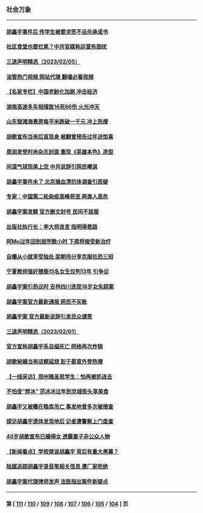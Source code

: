 ### 社会万象
---
#### [胡鑫宇事件后 传学生被要求签不自杀承诺书](../../pages/ncid282/n13923673.md?02070445) 
#### [社区食堂也要烂尾？中共官媒称运营有困扰](../../pages/ncid282/n13923831.md?02070445) 
#### [三退声明精选（2023/02/05）](../../pages/ncid282/n13923566.md?02070445) 
#### [油管热门视频 网站代理 翻墙必看视频](http://138.2.39.72:81/youtube.html?epic-marker?02070445)
#### [【名家专栏】中国老龄化加剧 冲击经济](../../pages/ncid282/n13919481.md?02070445) 
#### [湖南高速多车相撞致16死66伤 火光冲天](../../pages/ncid282/n13923041.md?02070445) 
#### [山东银滩海景房每平米跌破一千元 冲上热搜](../../pages/ncid282/n13922897.md?02070445) 
#### [胡歌宣布当爸后首现身 被翻曾预告过年送惊喜](../../pages/ncid282/n13922703.md?02070445) 
#### [周润发登时尚杂志封面 重现《英雄本色》造型](../../pages/ncid282/n13922643.md?02070445) 
#### [间谍气球现美上空 中共说辞引网民嘲讽](../../pages/ncid282/n13922246.md?02070445) 
#### [胡鑫宇事件未了 北京搞血清抗体调查引质疑](../../pages/ncid282/n13921604.md?02070445) 
#### [专家：中国第二轮染疫高峰将至 两类人高危](../../pages/ncid282/n13921637.md?02070445) 
#### [胡鑫宇案发酵 官方删文封号 民间不屈服](../../pages/ncid282/n13921403.md?02070445) 
#### [出版社执行长：李大师良言 指明得救路](../../pages/ncid282/n13920745.md?02070445) 
#### [阿Mo过年回到居所数小时 下周将接受新治疗](../../pages/ncid282/n13921211.md?02070445) 
#### [自曝从小就享受独处 梁朝伟分享克服社恐三招](../../pages/ncid282/n13921166.md?02070445) 
#### [宁夏教师强奸猥亵15名女生仅判13年 引争议](../../pages/ncid282/n13921163.md?02070445) 
#### [胡鑫宇案引热议时 吉林四川连现18岁女失踪案](../../pages/ncid282/n13920805.md?02070445) 
#### [胡鑫宇案官方最新通报 网民不买账](../../pages/ncid282/n13920695.md?02070445) 
#### [胡鑫宇案 官方最新说辞引发民众谴责](../../pages/ncid282/n13920618.md?02070445) 
#### [三退声明精选（2023/02/01）](../../pages/ncid282/n13920550.md?02070445) 
#### [官方宣称胡鑫宇系自缢死亡 网络再次炸锅](../../pages/ncid282/n13920504.md?02070445) 
#### [胡歌秘婚当爸话题延烧 彭于晏意外登热搜](../../pages/ncid282/n13920411.md?02070445) 
#### [【一线采访】郑州雅圣思学生：怕再被抓进去](../../pages/ncid282/n13919311.md?02070445) 
#### [不怕变“胖冰” 范冰冰过年到京城街头享美食](../../pages/ncid282/n13919634.md?02070445) 
#### [胡鑫宇又被曝在粮库吊亡 事发地曾多次被搜查](../../pages/ncid282/n13919601.md?02070445) 
#### [探访胡鑫宇遗体发现地后 记者遭警察上门盘查](../../pages/ncid282/n13919618.md?02070445) 
#### [40岁胡歌宣布已婚得女 透露妻子非公众人物](../../pages/ncid282/n13919533.md?02070445) 
#### [【新闻看点】学校禁谈胡鑫宇 背后有重大黑幕？](../../pages/ncid282/n13919052.md?02070445) 
#### [陆媒追踪胡鑫宇录音笔相关信息 遭厂家拒绝](../../pages/ncid282/n13919314.md?02070445) 
#### [胡鑫宇案代理律师发声 法医指出案件新疑点](../../pages/ncid282/n13919202.md?02070445) 

---
#### 第 [ [111](./111.md?02070445) / [110](./110.md?02070445) / [109](./109.md?02070445) / [108](./108.md?02070445) / [107](./107.md?02070445) / [106](./106.md?02070445) / [105](./105.md?02070445) / [104](./104.md?02070445) ] 页
